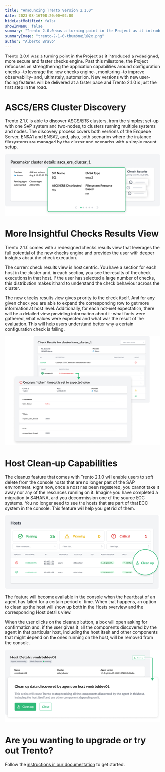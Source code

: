 ```yaml
---
title: "Announcing Trento Version 2.1.0"
date: 2023-08-16T08:20:00+02:00
hideLastModified: false
showInMenu: false
summary: "Trento 2.0.0 was a turning point in the Project as it introduced a redesigned, more secure and faster..."
summaryImage: "trento-2-1-0-thumbnail@2x.png"
author: "Alberto Bravo"
---
```


Trento 2.0.0 was a turning point in the Project as it introduced a redesigned, more secure and faster checks engine. Past this milestone, the Project refocuses on strengthening the application capabilities around configuration checks -to leverage the new checks engine-, monitoring -to improve observability- and, ultimately, automation. New versions with new user-facing features will be delivered at a faster pace and Trento 2.1.0 is just the first step in the road.

# ASCS/ERS Cluster Discovery
Trento 2.1.0 is able to discover ASCS/ERS clusters, from the simplest set-up with one SAP system and two-nodes, to clusters running multiple systems and nodes. The discovery process covers both versions of the Enqueue Server, ENSA1 and ENSA2, and, also, both scenarios where the instance filesystems are managed by the cluster and scenarios with a simple mount setup.

![Trento ASCS/ERS Cluster Discovery](trento-ascs-ers-cluster@2x.png)

# More Insightful Checks Results View
Trento 2.1.0 comes with a redesigned checks results view that leverages the full potential of the new checks engine and provides the user with deeper insights about the check execution.

The current check results view is host centric. You have a section for each host in the cluster and, in each section, you see the results of the check executions in that host. If the user has selected a large number of checks, this distribution makes it hard to understand the check behaviour across the cluster.

The new checks results view gives priority to the check itself. And for any given check you are able to expand the corresponding row to get more information at host level. Additionally, for each not-met expectation, there will be a detailed view providing information about it: what facts were gathered, what values were expected and what was the result of the evaluation. This will help users understand better why a certain configuration check is failing.

![Trento Insight Check Results](trento-insightful-checks@2x.png)

# Host Clean-up Capabilities
The cleanup feature that comes with Trento 2.1.0 will enable users to soft delete from the console hosts that are no longer part of the SAP environment. Right now, once a host has been registered, you cannot take it away nor any of the resources running on it. Imagine you have completed a migration to S4HANA, and you decommission one of the source ECC systems. You no longer need to see the hosts that are part of that ECC system in the console. This feature will help you get rid of them.

![Trento Hosts Clean up](trento-hosts-clean-up@2x.png)

The feature will become available in the console when the heartbeat of an agent has failed for a certain period of time. When that happens, an option to clean up the host will show up both in the Hosts overview and the corresponding Host details view.

When the user clicks on the cleanup button, a box will open asking for confirmation and, if the user gives it, all the components discovered by the agent in that particular host, including the host itself and other components that might depend on the ones running on the host, will be removed from the console.

![Trento Host Detail Clean up](trento-host-details-clean-up@2x.png)

# Are you wanting to upgrade or try out Trento?
Follow the [instructions in our documentation](https://documentation.suse.com/sles-sap/trento/single-html/SLES-SAP-trento/index.html "Getting started with Trento Premium") to get started.